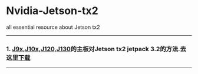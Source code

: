 # Nvidia-Jetson-tx2
all essential resource about Jetson tx2 

---

### 1. [J9x,J10x,J120,J130](https://github.com/noending/Nvidia-Jetson-tx2/blob/master/J9x%2C%20J10x%20J120%20carrier%20boards.txt)的主板对Jetson tx2 jetpack 3.2的方法.去这里[下载](https://auvidea.com/firmware/)
----